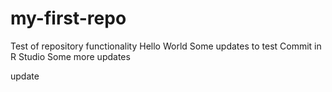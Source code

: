 # my-first-repo
Test of repository functionality
Hello World
Some updates to test Commit in R Studio
 Some more updates
 
 update